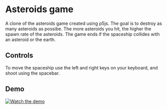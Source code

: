 # Asteroids game

A clone of the asteroids game created using p5js. The goal is to destroy as many asteroids as possibe. The more asteroids you hit, the higher the spawn rate of the asteroids. The game ends if the spaceship collides with an asteroid or the earth.

## Controls

To move the spaceship use the left and right keys on your keyboard, and shoot using the spacebar.

## Demo

[![Watch the demo](https://img.youtube.com/vi/6yKyXuVAY0I?si=P7bZDLg30kJe17zN/hqdefault.jpg)](https://www.youtube.com/embed/6yKyXuVAY0I?si=P7bZDLg30kJe17zN)
